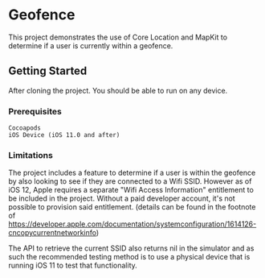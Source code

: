 # Geofence

This project demonstrates the use of Core Location and MapKit to determine if a user is currently within a geofence.

## Getting Started

After cloning the project. You should be able to run on any device.

### Prerequisites

```
Cocoapods
iOS Device (iOS 11.0 and after)
```

### Limitations

The project includes a feature to determine if a user is within the geofence by also looking to see if they are connected to a Wifi SSID.
However as of iOS 12, Apple requires a separate "Wifi Access Information" entitlement to be included in the project. Without a paid developer account, it's not possible to provision said entitlement. (details can be found in the footnote of https://developer.apple.com/documentation/systemconfiguration/1614126-cncopycurrentnetworkinfo)

The API to retrieve the current SSID also returns nil in the simulator and as such the recommended testing method is to use a physical device that is running iOS 11 to test that functionality.
